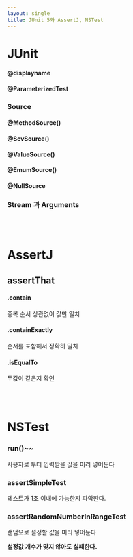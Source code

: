 ```yaml
---
layout: single
title: JUnit 5와 AssertJ, NSTest
---
```

# JUnit

#### @displayname

####  @ParameterizedTest

### Source
#### @MethodSource()
#### @ScvSource()
#### @ValueSource()
#### @EmumSource()
#### @NullSource

### Stream 과 Arguments

<br/>
<br/>


# AssertJ

## assertThat

#### .contain

중복 순서 상관없이 값만 일치

#### .containExactly

순서를 포함해서 정확히 일치

#### .isEqualTo

두값이 같은지 확인


<br/>
<br/>


# NSTest

### run()~~

사용자로 부터 입력받을 값을 미리 넣어둔다

### assertSimpleTest

테스트가 1초 이내에 가능한지 파악한다.

### assertRandomNumberInRangeTest

랜덤으로 설정할 값을 미리 넣어둔다 

**설정값 개수가 맞지 않아도 실패한다.**




